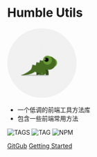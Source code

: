<!--
 * @Author       : Humility
 * @Date         : 2021-10-25 20:38:47
 * @LastEditTime : 2021-10-25 22:00:38
 * @LastEditors  : Humility
 * @FilePath     : \humble-utils\docs\_coverpage.md
 * @Description  : cover page
-->

# Humble Utils

<img src="img/profile.png" width="160px" style="border-radius: 50%;">

- 一个低调的前端工具方法库
- 包含一些前端常用方法

![TAGS](https://badgen.net/github/tags/forhumility/humble-utils "TAGS") ![TAG](https://badgen.net/github/tag/forhumility/humble-utils "TAG")  ![NPM](https://badgen.net/npm/v/express "NPM")

[GitGub](https://github.com/forhumility/humble-utils) [Getting Started](Setup)
